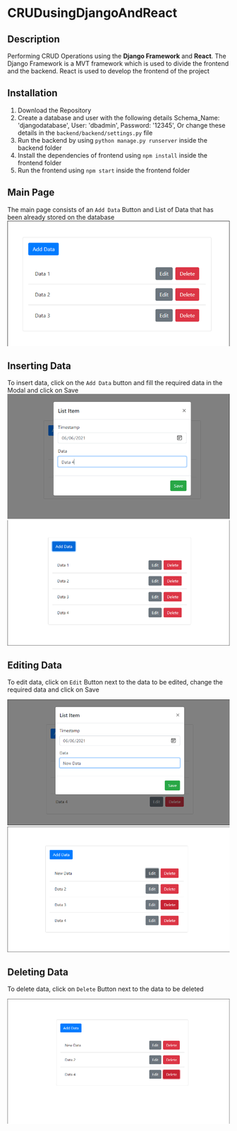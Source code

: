 # CRUDusingDjangoAndReact

## Description
Performing CRUD Operations using the **Django Framework** and **React**. The Django Framework is a MVT framework which is used to divide the frontend and the backend. React is used to develop the frontend of the project

## Installation
1. Download the Repository
2. Create a database and user with the following details
    Schema_Name: 'djangodatabase',
    User: 'dbadmin',
    Password: '12345',
Or change these details in the `backend/backend/settings.py` file
3. Run the backend by using `python manage.py runserver` inside the backend folder
4. Install the dependencies of frontend using `npm install` inside the frontend folder
5. Run the frontend using `npm start` inside the frontend folder

## Main Page
The main page consists of an `Add Data` Button and List of Data that has been already stored on the database
![Main Page](/images/Start.png)

## Inserting Data
To insert data, click on the `Add Data` button and fill the required data in the Modal and click on Save
![Inserting Data](/images/Insert_Modal.png)
![Data Inserted](/images/Inserted.png)

## Editing Data
To edit data, click on `Edit` Button next to the data to be edited, change the required data and click on Save

![Editing Data](/images/Edit_Modal.png)
![Data Edited](/images/Edited.png)

## Deleting Data 
To delete data, click on `Delete` Button next to the data to be deleted

![Data Deleted](/images/Deleted.png)
